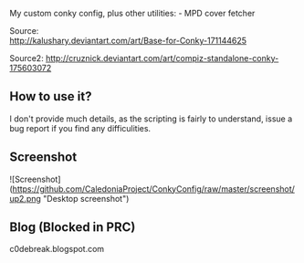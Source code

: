 My custom conky config, plus other utilities:
    - MPD cover fetcher

Source:  
    http://kalushary.deviantart.com/art/Base-for-Conky-171144625

Source2: 
    http://cruznick.deviantart.com/art/compiz-standalone-conky-175603072 


How to use it?
---
I don't provide much details, as the scripting is fairly to understand, issue a bug report if you find any difficulities.


Screenshot
---
![Screenshot] (https://github.com/CaledoniaProject/ConkyConfig/raw/master/screenshot/up2.png "Desktop screenshot")

Blog (Blocked in PRC)
---
c0debreak.blogspot.com
